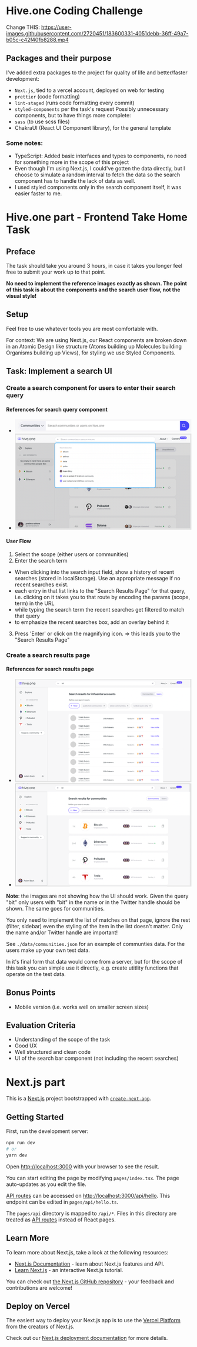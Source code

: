 # Hive.one Coding Challenge

Change THIS:
https://user-images.githubusercontent.com/2720451/183600331-4051debb-36ff-49a7-b05c-c42f40fb8288.mp4

## Packages and their purpose

I've added extra packages to the project for quality of life and better/faster development:

-   `Next.js`, tied to a vercel account, deployed on web for testing
-   `prettier` (code formatting)
-   `lint-staged` (runs code formatting every commit)
-   `styled-components` per the task's request
    Possibly unnecessary components, but to have things more complete:
-   `sass` (to use scss files)
-   ChakraUI (React UI Component library), for the general template

### Some notes:

-   TypeScript: Added basic interfaces and types to components, no need for something more in the scope of this project
-   Even though I'm using Next.js, I could've gotten the data directly, but I choose to simulate a random interval to fetch the data so the search component has to handle the lack of data as well.
-   I used styled components only in the search component itself, it was easier faster to me.

# Hive.one part - Frontend Take Home Task

## Preface

The task should take you around 3 hours, in case it takes you longer feel free to submit your work up to that point.

**No need to implement the reference images exactly as shown. The point of this task is about the components and the search user flow, not the visual style!**

## Setup

Feel free to use whatever tools you are most comfortable with.

For context: We are using Next.js, our React components are broken down in an Atomic Design like structure (Atoms building up Molecules building Organisms building up Views), for styling we use Styled Components.

## Task: Implement a search UI

### Create a search component for users to enter their search query

#### References for search query component

-   ![Search Bar](./test-assets/images/search-bar.gif 'search bar')
-   ![Recent Searches](./test-assets/images/recent-searches.png 'recent searches')

#### User Flow

1. Select the scope (either users or communities)
2. Enter the search term

-   When clicking into the search input field, show a history of recent searches (stored in localStorage). Use an appropriate message if no recent searches exist.
-   each entry in that list links to the "Search Results Page" for that query, i.e. clicking on it takes you to that route by encoding the params (scope, term) in the URL
-   while typing the search term the recent searches get filtered to match that query
-   to emphasize the recent searches box, add an overlay behind it

3. Press 'Enter' or click on the magnifying icon. => this leads you to the "Search Results Page"

### Create a search results page

#### References for search results page

-   ![Search Restuls Page for Users](./test-assets/images/users-search-results-page.png 'users search results')
-   ![Search Results Page for Communities](./test-assets/images/communities-search-results-age.png 'communities search result page')

**Note**: the images are not showing how the UI should work. Given the query "bit" only users with "bit" in the name or in the Twitter handle should be shown. The same goes for communities.

You only need to implement the list of matches on that page, ignore the rest (filter, sidebar) even the styling of the item in the list doesn't matter. Only the name and/or Twitter handle are important!

See `./data/communities.json` for an example of communties data. For the users make up your own test data.

In it's final form that data would come from a server, but for the scope of this task you can simple use it directly, e.g. create utitlity functions that operate on the test data.

## Bonus Points

-   Mobile version (i.e. works well on smaller screen sizes)

## Evaluation Criteria

-   Understanding of the scope of the task
-   Good UX
-   Well structured and clean code
-   UI of the search bar component (not including the recent searches)

# Next.js part

This is a [Next.js](https://nextjs.org/) project bootstrapped with [`create-next-app`](https://github.com/vercel/next.js/tree/canary/packages/create-next-app).

## Getting Started

First, run the development server:

```bash
npm run dev
# or
yarn dev
```

Open [http://localhost:3000](http://localhost:3000) with your browser to see the result.

You can start editing the page by modifying `pages/index.tsx`. The page auto-updates as you edit the file.

[API routes](https://nextjs.org/docs/api-routes/introduction) can be accessed on [http://localhost:3000/api/hello](http://localhost:3000/api/hello). This endpoint can be edited in `pages/api/hello.ts`.

The `pages/api` directory is mapped to `/api/*`. Files in this directory are treated as [API routes](https://nextjs.org/docs/api-routes/introduction) instead of React pages.

## Learn More

To learn more about Next.js, take a look at the following resources:

-   [Next.js Documentation](https://nextjs.org/docs) - learn about Next.js features and API.
-   [Learn Next.js](https://nextjs.org/learn) - an interactive Next.js tutorial.

You can check out [the Next.js GitHub repository](https://github.com/vercel/next.js/) - your feedback and contributions are welcome!

## Deploy on Vercel

The easiest way to deploy your Next.js app is to use the [Vercel Platform](https://vercel.com/new?utm_medium=default-template&filter=next.js&utm_source=create-next-app&utm_campaign=create-next-app-readme) from the creators of Next.js.

Check out our [Next.js deployment documentation](https://nextjs.org/docs/deployment) for more details.
